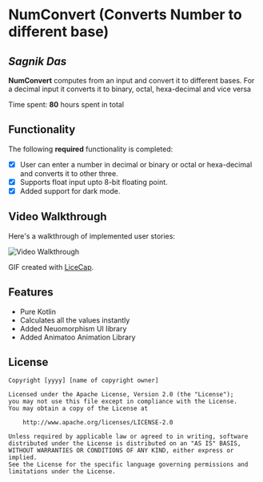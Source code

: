 # NumConvert (Converts Number to different base)

## *Sagnik Das*

**NumConvert** computes from an input and convert it to different bases. For a decimal input it converts it to binary, octal, hexa-decimal and vice versa

Time spent: **80** hours spent in total

## Functionality

The following **required** functionality is completed:

* [x] User can enter a number in decimal or binary or octal or hexa-decimal and converts it to other three.
* [x] Supports float input upto 8-bit floating point.
* [x] Added support for dark mode.

## Video Walkthrough
Here's a walkthrough of implemented user stories:

<img src='http://i.imgur.com/link/to/your/gif/file.gif' title='Video Walkthrough' width='' alt='Video Walkthrough' />

GIF created with [LiceCap](http://www.cockos.com/licecap/).

## Features

* Pure Kotlin
* Calculates all the values instantly
* Added Neuomorphism UI library
* Added Animatoo Animation Library

## License

    Copyright [yyyy] [name of copyright owner]

    Licensed under the Apache License, Version 2.0 (the "License");
    you may not use this file except in compliance with the License.
    You may obtain a copy of the License at

        http://www.apache.org/licenses/LICENSE-2.0

    Unless required by applicable law or agreed to in writing, software
    distributed under the License is distributed on an "AS IS" BASIS,
    WITHOUT WARRANTIES OR CONDITIONS OF ANY KIND, either express or implied.
    See the License for the specific language governing permissions and
    limitations under the License.
